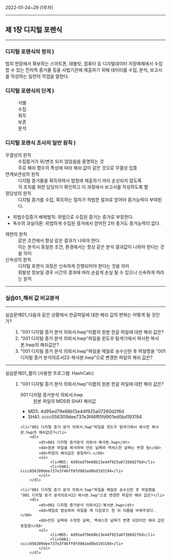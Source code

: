 2022-01-24~29 (1주차)
<hr />
<h2>제 1장 디지털 포렌식</h2>
<hr />

<h3>디지털 포렌식의 정의 )</h3>
범죄 현장에서 확보하는 스마트폰, 태블릿, 컴퓨터 등 디지털데이터 저장매체에서 
수집할 수 있는 전자적 증거물 등을 사법기관에 제출하기 위해 데이터를 수집, 분석, 보고서를 
작성하는 일련의 작업을 말한다.

<h3>디지털 포렌식의 단계 )</h3>
<dl>
   <dd>식별</dd>
   <dd>수집</dd>
   <dd>획득</dd>
   <dd>보존</dd>
   <dd>분석</dd>
</dl>

<h3>디지털 포렌식 조사의 일반 원칙 )</h3>
<dl>
   <dt>무결성의 원칙</dt>
	<dd>수집증거가 위/변조 되지 않았음을 증명하는 것</dd>
	<dd>주로 해쉬 함수의 특성에 따라 해쉬 값이 같은 것으로 무결성 입증</dd>

   <dt>연계보관성의 원칙</dt>
	<dd>디지털 증거물을 획득하여서 법정에 제출하기 까지 손상되지 않도록</dd>
	<dd>각 조치를 취한 담당자가 확인하고 이 과정에서 보고서를 작성하도록 함</dd>

   <dt>정당성의 원칙</dt>
	<dd>디지털 증거를 수집, 획득하는 절차가 적법한 절차로 얻어야 증거능력이 부여된다.</dd>
	<ul>
	    <li>위법수집증거 배제법칙: 위법으로 수집된 증거는 증거로 부정한다.</li>
	    <li>독수의 과실이론: 위법하게 수집된 증거에서 얻어진 2차 증거도 증거능력이 없다.</li>
	</ul>

   <dt>재현의 원칙</dt>
	<dd>같은 조건에서 항상 같은 결과가 나와야 한다.</dd>
	<dd>이는 분석시 동일한 조건, 환경에서는 항상 같은 분석 결과값이 나와야 한다는 것을 의미</dd>

   <dt>신속성의 원칙</dt>
	<dd>디지털 포렌식 과정은 신속하게 진행되어야 한다는 것을 의미</dd>
	<dd>휘발성 정보일 경우 시간의 경과에 따라 손쉽게 손실 될 수 있으니 신속하게 하라는 원칙</dd>
</dl>

<hr />
<h3>실습01_해쉬 값 비교분석</h3>
<hr />

실습문제01_다음과 같은 상황에서 한글파일에 대한 해쉬 값의 변화는 어떻게 될 것인가?
<ul>
   <ol>
	<li>"001 디지털 증거 분석 의뢰서.hwp"이름의 원본 한글 파일에 대한 해쉬 값은?</li>
	<li>"001 디지털 증거 분석 의뢰서.hwp"파일을 윈도우 탐색기에서 복사한 복사본.hwp의 해쉬값은?</li>
	<li>"001 디지털 증거 분석 의뢰서.hwp"파일을 메일로 송수신한 후 파일명을 "001 디지털 증거 분석의로서22-복사본.hwp"으로 변경한 파일의 해쉬 값은?</li>
   </ol>
</ul>

<hr>

실습문제01_풀이
(사용한 프로그램: HashCalc)
<ul>
   <ol>
	<li>"001 디지털 증거 분석 의뢰서.hwp"이름의 원본 한글 파일에 대한 해쉬 값은?</li>
		<dl>
		    <dt>001 디지털 증거분석 의뢰서.hwp</dt>
			<dd>원본 파일의 MD5와 SHA1 해쉬값</dd>
			<ul>
			     <li>MD5: 4d95ed79e68b13e44f925a07260d2f6d</li>
			     <li>SHA1: cccc056309dee737e3f46ff0fd901ed0bd193194</li>
			</ul>
		</dl>

	<li>"001 디지털 증거 분석 의뢰서.hwp"파일을 윈도우 탐색기에서 복사한 복사본.hwp의 해쉬값은?</li>
		<dl>
		    <dt>001 디지털 증거분석 의뢰서-복사본.hwp</dt>
			<dd>원본 파일을 복사하여 만든 날짜와 액세스한 날짜는 변경 됨</dd>
			<dd>파일의 해쉬값은 동일하다.</dd>
			<ul>
			     <li>MD5: 4d95ed79e68b13e44f925a07260d2f6d</li>
			     <li>SHA1: cccc056309dee737e3f46ff0fd901ed0bd193194</li>
			</ul>
		</dl>

	<li>"001 디지털 증거 분석 의뢰서.hwp"파일을 메일로 송수신한 후 파일명을 "001 디지털 증거 분석의로서22-복사본.hwp"으로 변경한 파일의 해쉬 값은?</li>
		<dl>
		    <dt>001 디지털 증거분석 의뢰서22-복사본.hwp</dt>
			<dd>메일로 발송하여 파일을 재 다운로드 한 뒤 이름을 바꿔주었다.</dd>
			<dd>만든 날짜와 수정한 날짜, 액세스한 날짜가 변경 되었지만 해쉬 값은 동일함</dd>
			<ul>
			     <li>MD5: 4d95ed79e68b13e44f925a07260d2f6d</li>
			     <li>SHA1: cccc056309dee737e3f46ff0fd901ed0bd193194</li>
			</ul>
		</dl>
   </ol>
</ul>
